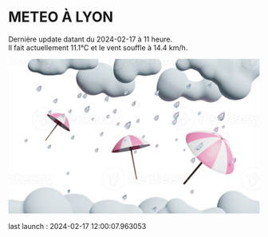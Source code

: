 # METEO À LYON

Dernière update datant du 2024-02-17 à 11 heure.  
Il fait actuellement 11.1°C et le vent souffle à 14.4 km/h.      

![](./.github/rain.png)

last launch : 2024-02-17 12:00:07.963053
